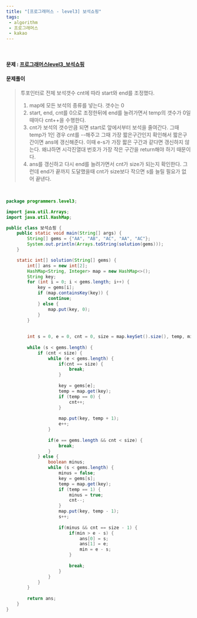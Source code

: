 ```yaml
---
title: "[프로그래머스 - level3] 보석쇼핑"
tags:
 - algorithm
 - 프로그래머스
 - kakao
---
```




<br/>

#### 문제 : <a href="https://programmers.co.kr/learn/courses/30/lessons/67258">프로그래머스level3_보석쇼핑</a>

#### 문제풀이

> 투포인터로 전체 보석갯수 cnt에 따라 start와 end를 조정했다.
>
> 1. map에 모든 보석의 종류를 넣는다. 갯수는 0
> 2. start, end, cnt를 0으로 조정한뒤에 end를 늘려가면서 temp의 갯수가 0일때마다 cnt++을 수행한다.
> 3. cnt가 보석의 갯수만큼 되면 start로 앞에서부터 보석을 줄여간다. 그때 temp가 1인 경우 cnt를 --해주고 그때 가장 짧은구간인지 확인해서 짧은구간이면 ans에 갱신해준다. 이때 e-s가 가장 짧은 구간과 같다면 갱신하지 않는다. 왜냐하면 시각진열대 번호가 가장 작은 구간을 return해야 하기 때문이다.
> 4. ans를 갱신하고 다시 end를 늘려가면서 cnt가 size가 되는지 확인한다. 그런데 end가 끝까지 도달했을때 cnt가 size보다 작으면 s를 늘릴 필요가 없어 끝낸다.

<br/>

```java
package programmers.level3;

import java.util.Arrays;
import java.util.HashMap;

public class 보석쇼핑 {
	public static void main(String[] args) {
		String[] gems = {"AA", "AB", "AC", "AA", "AC"};
		System.out.println(Arrays.toString(solution(gems)));
	}

	static int[] solution(String[] gems) {
		int[] ans = new int[2];
		HashMap<String, Integer> map = new HashMap<>();
		String key;
		for (int i = 0; i < gems.length; i++) {
			key = gems[i];
			if (map.containsKey(key)) {
				continue;
			} else {
				map.put(key, 0);
			}
		}
		
		
		int s = 0, e = 0, cnt = 0, size = map.keySet().size(), temp, min = Integer.MAX_VALUE;
		
		while (s < gems.length) {
			if (cnt < size) {
				while (e < gems.length) {
					if(cnt == size) {
						break;
					}
					
					key = gems[e];
					temp = map.get(key);
					if (temp == 0) {
						cnt++;
					}
					
					map.put(key, temp + 1);
					e++;
				}
				
				if(e == gems.length && cnt < size) {
					break;
				}
			} else {
				boolean minus;
				while (s < gems.length) {
					minus = false;
					key = gems[s];
					temp = map.get(key);
					if (temp == 1) {
						minus = true;
						cnt--;
					}
					map.put(key, temp - 1);
					s++;
					
					if(minus && cnt == size - 1) {
						if(min > e - s) {
							ans[0] = s;
							ans[1] = e;
							min = e - s;
						}
						
						break;
					}
				}
			}
		}
		
		return ans;
	}
}

```

